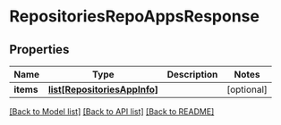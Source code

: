 # RepositoriesRepoAppsResponse

## Properties
Name | Type | Description | Notes
------------ | ------------- | ------------- | -------------
**items** | [**list[RepositoriesAppInfo]**](RepositoriesAppInfo.md) |  | [optional] 

[[Back to Model list]](../README.md#documentation-for-models) [[Back to API list]](../README.md#documentation-for-api-endpoints) [[Back to README]](../README.md)

